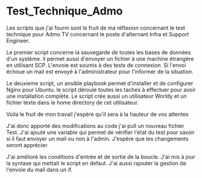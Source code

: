 # Test_Technique_Admo
Les scripts que j'ai fourni sont le fruit de ma réflexion concernant le test technique pour Admo TV concernant le poste d'alternant Infra et Support Engineer. 

Le premier script concerne la sauvegarde de toutes les bases de données d'un système. il permet aussi d'envoyer un fichier à une machine étrangère en utilisant SCP. 
L'envoie est soumis à des tests de connexion. 
Si l'envoi échoue un mail est envoyé à l'administrateur pour l'informer de la situation. 


Le deuxieme script, un ansible playbook permet d'installer et de configurer Nginx pour Ubuntu. le script déroule toutes les taches à effectuer pour avoir une installation complète. 
Le script crée aussi un utilisateur Worldy et un fichier texte dans le home directory de cet utilisateur. 

Voila le fruit de mon travail j'espère qu'il sera à la hauteur de vos attentes 



J'ai donc apporté des modifications au code j'ai pull un nouveau fichier Test. J'ai ajouté une variable qui permet de vérifier l'état du test pour savoir si il faut envoyer un mail ou non à l'admin. 
J'espère que les changements seront apprécier.

J'ai amélioré les conditions d'entrée et de sortie de la boucle. J'ai mis à jour la syntaxe qui mettait le script en defaut. 
J'ai aussi rajouter la gestion de l'envoie du mail dans un if. 
